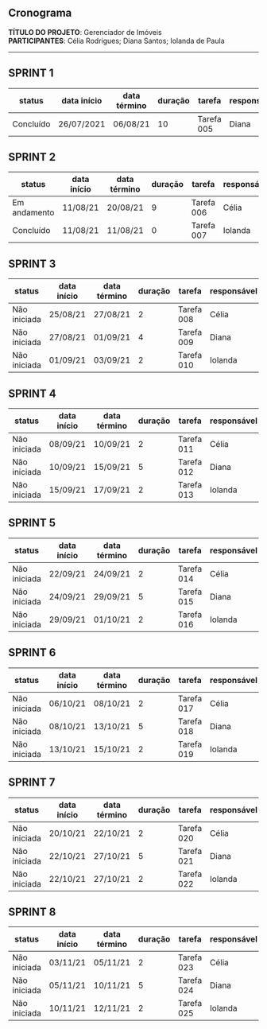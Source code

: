 ## Cronograma
**TÍTULO DO PROJETO**: Gerenciador de Imóveis  
**PARTICIPANTES**: Célia Rodrigues; Diana Santos; Iolanda de Paula

------------



## SPRINT 1
                    
|  status |  data início | data término  | duração  | tarefa  | responsável  |  resultado |
| ------------ | ------------ | ------------ | ------------ | ------------ | ------------ | ------------ |
| Concluído | 26/07/2021 |06/08/21 | 10 | Tarefa 005 | Diana | Entregue |

## SPRINT 2

|  status |  data início | data término  | duração  | tarefa  | responsável  |  resultado |
| ------------ | ------------ | ------------ | ------------ | ------------ | ------------ | ------------ |
Em andamento | 11/08/21 | 20/08/21 | 9 | Tarefa 006 | Célia  | Pendente
Concluído | 11/08/21 | 11/08/21 | 0 | Tarefa 007 | Iolanda | Entregue

## SPRINT 3

|  status |  data início | data término  | duração  | tarefa  | responsável  |  resultado |
| ------------ | ------------ | ------------ | ------------ | ------------ | ------------ | ------------ |
Não iniciada | 25/08/21 | 27/08/21 | 2 | Tarefa 008 | Célia  | 
Não iniciada | 27/08/21 | 01/09/21 | 4 | Tarefa 009 | Diana  | 
Não iniciada | 01/09/21 | 03/09/21 | 2 | Tarefa 010 | Iolanda  | 

## SPRINT 4

|  status |  data início | data término  | duração  | tarefa  | responsável  |  resultado |
| ------------ | ------------ | ------------ | ------------ | ------------ | ------------ | ------------ |
Não iniciada | 08/09/21 | 10/09/21 | 2 | Tarefa 011 | Célia | 
Não iniciada | 10/09/21 | 15/09/21 | 5 | Tarefa 012 | Diana | 
Não iniciada | 15/09/21 | 17/09/21 | 2 | Tarefa 013 | Iolanda |

## SPRINT 5

|  status |  data início | data término  | duração  | tarefa  | responsável  |  resultado |
| ------------ | ------------ | ------------ | ------------ | ------------ | ------------ | ------------ |
Não iniciada | 22/09/21 | 24/09/21 | 2 | Tarefa 014 | Célia | 
Não iniciada | 24/09/21 | 29/09/21 | 5 | Tarefa 015 | Diana | 
Não iniciada | 29/09/21 | 01/10/21 | 2 | Tarefa 016 | Iolanda |

## SPRINT 6

|  status |  data início | data término  | duração  | tarefa  | responsável  |  resultado |
| ------------ | ------------ | ------------ | ------------ | ------------ | ------------ | ------------ |
Não iniciada | 06/10/21 | 08/10/21 | 2 | Tarefa 017 | Célia | 
Não iniciada | 08/10/21 | 13/10/21 | 5 | Tarefa 018 | Diana | 
Não iniciada | 13/10/21 | 15/10/21 | 2 | Tarefa 019 | Iolanda |

## SPRINT 7

|  status |  data início | data término  | duração  | tarefa  | responsável  |  resultado |
| ------------ | ------------ | ------------ | ------------ | ------------ | ------------ | ------------ |
Não iniciada | 20/10/21 | 22/10/21 | 2 | Tarefa 020 | Célia | 
Não iniciada | 22/10/21 | 27/10/21 | 5 | Tarefa 021 | Diana | 
Não iniciada | 22/10/21 | 27/10/21 | 2 | Tarefa 022 | Iolanda |

## SPRINT 8

|  status |  data início | data término  | duração  | tarefa  | responsável  |  resultado |
| ------------ | ------------ | ------------ | ------------ | ------------ | ------------ | ------------ |
Não iniciada | 03/11/21 | 05/11/21 | 2 | Tarefa 023 | Célia | 
Não iniciada | 05/11/21 | 10/11/21 | 5 | Tarefa 024 | Diana | 
Não iniciada | 10/11/21 | 12/11/21 | 2 | Tarefa 025 | Iolanda |
